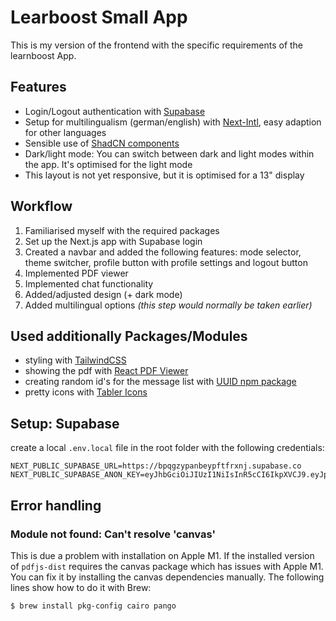 # Learboost Small App

This is my version of the frontend with the specific requirements of the learnboost App.

## Features
- Login/Logout authentication with [Supabase](https://supabase.com/)
- Setup for multilingualism (german/english) with [Next-Intl](https://next-intl.dev/), easy adaption for other languages
- Sensible use of [ShadCN components](https://ui.shadcn.com/)
- Dark/light mode: You can switch between dark and light modes within the app. It's optimised for the light mode
- This layout is not yet responsive, but it is optimised for a 13" display

## Workflow
1. Familiarised myself with the required packages
2. Set up the Next.js app with Supabase login
3. Created a navbar and added the following features: mode selector, theme switcher, profile button with profile settings and logout button
4. Implemented PDF viewer
5. Implemented chat functionality
6. Added/adjusted design (+ dark mode)
7. Added multilingual options _(this step would normally be taken earlier)_


## Used additionally Packages/Modules
- styling with [TailwindCSS](https://tailwindcss.com/)
- showing the pdf with [React PDF Viewer](https://react-pdf-viewer.dev/)
- creating random id's for the message list with [UUID npm package](https://www.npmjs.com/package/uuid)
- pretty icons with [Tabler Icons](https://tabler.io/icons)


## Setup: Supabase 
create a local `.env.local` file in the root folder with the following credentials:

```
NEXT_PUBLIC_SUPABASE_URL=https://bpqgzypanbeypftfrxnj.supabase.co
NEXT_PUBLIC_SUPABASE_ANON_KEY=eyJhbGciOiJIUzI1NiIsInR5cCI6IkpXVCJ9.eyJpc3MiOiJzdXBhYmFzZSIsInJlZiI6ImJwcWd6eXBhbmJleXBmdGZyeG5qIiwicm9sZSI6ImFub24iLCJpYXQiOjE3NTIxMzE5ODUsImV4cCI6MjA2NzcwNzk4NX0.DSscv7Z1WJ9mHppVpVfqgfgb3MLePP8aSGe0uQn4fgo
```

## Error handling
### Module not found: Can't resolve 'canvas'

This is due a problem with installation on Apple M1.
If the installed version of `pdfjs-dist` requires the canvas package which has issues with Apple M1. You can fix it by installing the canvas dependencies manually.
The following lines show how to do it with Brew:

```$ brew install pkg-config cairo pango```

